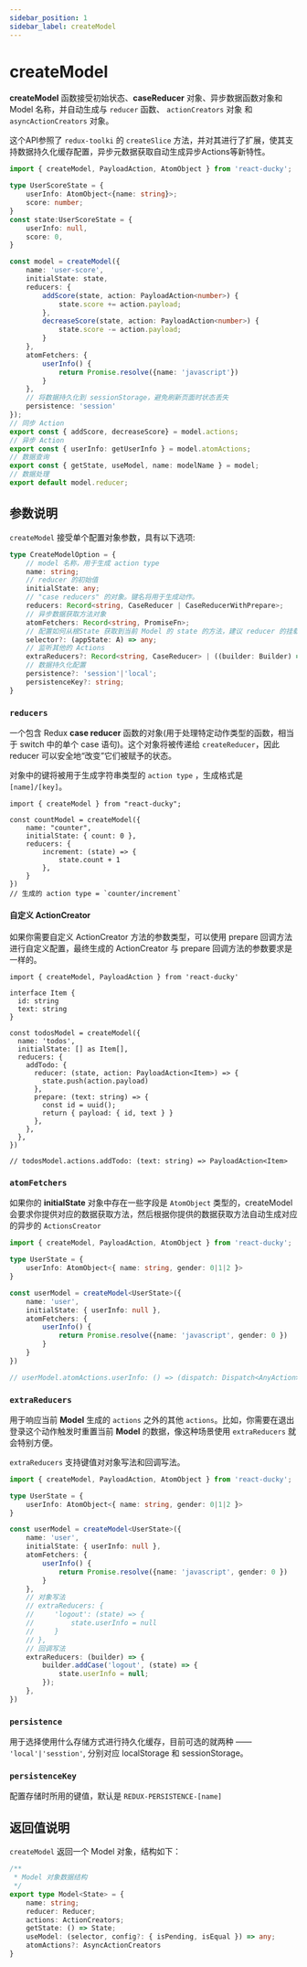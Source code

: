 ```yaml
---
sidebar_position: 1
sidebar_label: createModel
---
```

# createModel

**createModel** 函数接受初始状态、**caseReducer** 对象、异步数据函数对象和 Model 名称，并自动生成与 `reducer` 函数、 `actionCreators` 对象 和 `asyncActionCreators` 对象。

这个API参照了 `redux-toolki` 的 `createSlice` 方法，并对其进行了扩展，使其支持数据持久化缓存配置，异步元数据获取自动生成异步Actions等新特性。

```ts title=UserScoreModel
import { createModel, PayloadAction, AtomObject } from 'react-ducky';

type UserScoreState = {
    userInfo: AtomObject<{name: string}>;
    score: number;
}
const state:UserScoreState = {
    userInfo: null,
    score: 0,
}

const model = createModel({
    name: 'user-score',
    initialState: state,
    reducers: {
        addScore(state, action: PayloadAction<number>) {
            state.score += action.payload;
        },
        decreaseScore(state, action: PayloadAction<number>) {
            state.score -= action.payload;
        }
    },
    atomFetchers: {
        userInfo() {
            return Promise.resolve({name: 'javascript'})
        }
    },
    // 将数据持久化到 sessionStorage，避免刷新页面时状态丢失
    persistence: 'session'
});
// 同步 Action
export const { addScore, decreaseScore} = model.actions;
// 异步 Action
export const { userInfo: getUserInfo } = model.atomActions;
// 数据查询
export const { getState, useModel, name: modelName } = model;
// 数据处理
export default model.reducer;
```

## 参数说明
`createModel` 接受单个配置对象参数，具有以下选项:
```ts title=TYPE
type CreateModelOption = {
    // model 名称，用于生成 action type
    name: string;
    // reducer 的初始值
    initialState: any;
    // "case reducers" 的对象。键名将用于生成动作。
    reducers: Record<string, CaseReducer | CaseReducerWithPrepare>;
    // 异步数据获取方法对象
    atomFetchers: Record<string, PromiseFn>;
    // 配置如何从根State 获取到当前 Model 的 state 的方法，建议 reducer 的挂载键名使用 name (则可以不用提供 selector)
    selector?: (appState: A) => any;
    // 监听其他的 Actions 
    extraReducers?: Record<string, CaseReducer> | ((builder: Builder) => void);
    // 数据持久化配置
    persistence?: 'session'|'local';
    persistenceKey?: string;
}
```
### `reducers`

一个包含 Redux **case reducer** 函数的对象(用于处理特定动作类型的函数，相当于 switch 中的单个 case 语句)。这个对象将被传递给 `createReducer`，因此 reducer 可以安全地“改变”它们被赋予的状态。

对象中的键将被用于生成字符串类型的 `action type` ，生成格式是 `[name]/[key]`。

```tsx
import { createModel } from "react-ducky";

const countModel = createModel({
    name: "counter",
    initialState: { count: 0 },
    reducers: {
        increment: (state) => {
            state.count + 1
        },
    }
})
// 生成的 action type = `counter/increment`
```
#### 自定义 ActionCreator

如果你需要自定义 ActionCreator 方法的参数类型，可以使用 prepare 回调方法进行自定义配置，最终生成的 ActionCreator 与 prepare 回调方法的参数要求是一样的。

```tsx
import { createModel, PayloadAction } from 'react-ducky'

interface Item {
  id: string
  text: string
}

const todosModel = createModel({
  name: 'todos',
  initialState: [] as Item[],
  reducers: {
    addTodo: {
      reducer: (state, action: PayloadAction<Item>) => {
        state.push(action.payload)
      },
      prepare: (text: string) => {
        const id = uuid();
        return { payload: { id, text } }
      },
    },
  },
})

// todosModel.actions.addTodo: (text: string) => PayloadAction<Item>
```

### `atomFetchers`

如果你的 **initialState** 对象中存在一些字段是 `AtomObject` 类型的，createModel 会要求你提供对应的数据获取方法，然后根据你提供的数据获取方法自动生成对应的异步的 `ActionsCreator`

```ts
import { createModel, PayloadAction, AtomObject } from 'react-ducky';

type UserState = {
    userInfo: AtomObject<{ name: string, gender: 0|1|2 }>
}

const userModel = createModel<UserState>({
    name: 'user',
    initialState: { userInfo: null },
    atomFetchers: {
        userInfo() {
            return Promise.resolve({name: 'javascript', gender: 0 })
        }
    }
})

// userModel.atomActions.userInfo: () => (dispatch: Dispatch<AnyAction>) => Promise<{ name: string, gender: 0|1|2 }>
```

### `extraReducers`

用于响应当前 **Model** 生成的 `actions` 之外的其他 `actions`。比如，你需要在退出登录这个动作触发时重置当前 **Model** 的数据，像这种场景使用 `extraReducers` 就会特别方便。

`extraReducers` 支持键值对对象写法和回调写法。

```ts
import { createModel, PayloadAction, AtomObject } from 'react-ducky';

type UserState = {
    userInfo: AtomObject<{ name: string, gender: 0|1|2 }>
}

const userModel = createModel<UserState>({
    name: 'user',
    initialState: { userInfo: null },
    atomFetchers: {
        userInfo() {
            return Promise.resolve({name: 'javascript', gender: 0 })
        }
    },
    // 对象写法
    // extraReducers: {
    //     'logout': (state) => {
    //         state.userInfo = null
    //     }
    // },
    // 回调写法
    extraReducers: (builder) => {
        builder.addCase('logout', (state) => {
            state.userInfo = null;
        });
    },
})
```

### `persistence`

用于选择使用什么存储方式进行持久化缓存，目前可选的就两种 —— `'local'|'sesstion'`, 分别对应 localStorage 和  sessionStorage。

### `persistenceKey`

配置存储时所用的键值，默认是 `REDUX-PERSISTENCE-[name]`

## 返回值说明

`createModel` 返回一个 Model 对象，结构如下：

```ts title=TYPES
/**
 * Model 对象数据结构
 */
export type Model<State> = {
    name: string;
    reducer: Reducer;
    actions: ActionCreators;
    getState: () => State;
    useModel: (selector, config?: { isPending, isEqual }) => any;
    atomActions?: AsyncActionCreators
}
```